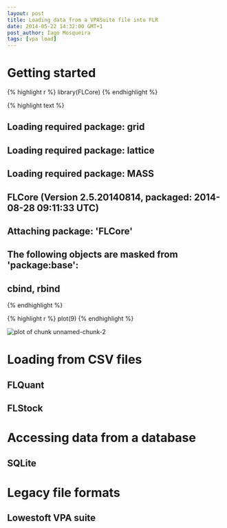 ```yaml
---
layout: post
title: Loading data from a VPASuite file into FLR
date: 2014-05-22 14:32:00 GMT+1
post_author: Iago Mosqueira
tags: [vpa load]
---
```



# Getting started


{% highlight r %}
library(FLCore)
{% endhighlight %}



{% highlight text %}
## Loading required package: grid
## Loading required package: lattice
## Loading required package: MASS
## FLCore (Version 2.5.20140814, packaged: 2014-08-28 09:11:33 UTC)
## 
## Attaching package: 'FLCore'
## 
## The following objects are masked from 'package:base':
## 
##     cbind, rbind
{% endhighlight %}


{% highlight r %}
plot(9)
{% endhighlight %}

![plot of chunk unnamed-chunk-2](http://flr-project.org/assets/_2014-05-22-loading-data-vpa/figures/unnamed-chunk-2.png) 

# Loading from CSV files

## FLQuant

## FLStock

# Accessing data from a database

## SQLite

# Legacy file formats

## Lowestoft VPA suite

#
